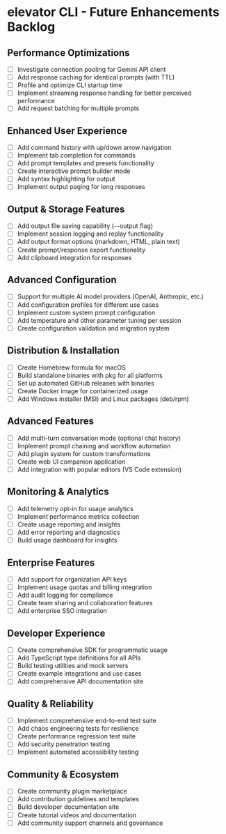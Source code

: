 # elevator CLI - Future Enhancements Backlog

## Performance Optimizations

- [ ] Investigate connection pooling for Gemini API client
- [ ] Add response caching for identical prompts (with TTL)
- [ ] Profile and optimize CLI startup time
- [ ] Implement streaming response handling for better perceived performance
- [ ] Add request batching for multiple prompts

## Enhanced User Experience

- [ ] Add command history with up/down arrow navigation
- [ ] Implement tab completion for commands
- [ ] Add prompt templates and presets functionality
- [ ] Create interactive prompt builder mode
- [ ] Add syntax highlighting for output
- [ ] Implement output paging for long responses

## Output & Storage Features

- [ ] Add output file saving capability (--output flag)
- [ ] Implement session logging and replay functionality
- [ ] Add output format options (markdown, HTML, plain text)
- [ ] Create prompt/response export functionality
- [ ] Add clipboard integration for responses

## Advanced Configuration

- [ ] Support for multiple AI model providers (OpenAI, Anthropic, etc.)
- [ ] Add configuration profiles for different use cases
- [ ] Implement custom system prompt configuration
- [ ] Add temperature and other parameter tuning per session
- [ ] Create configuration validation and migration system

## Distribution & Installation

- [ ] Create Homebrew formula for macOS
- [ ] Build standalone binaries with pkg for all platforms
- [ ] Set up automated GitHub releases with binaries
- [ ] Create Docker image for containerized usage
- [ ] Add Windows installer (MSI) and Linux packages (deb/rpm)

## Advanced Features

- [ ] Add multi-turn conversation mode (optional chat history)
- [ ] Implement prompt chaining and workflow automation
- [ ] Add plugin system for custom transformations
- [ ] Create web UI companion application
- [ ] Add integration with popular editors (VS Code extension)

## Monitoring & Analytics

- [ ] Add telemetry opt-in for usage analytics
- [ ] Implement performance metrics collection
- [ ] Create usage reporting and insights
- [ ] Add error reporting and diagnostics
- [ ] Build usage dashboard for insights

## Enterprise Features

- [ ] Add support for organization API keys
- [ ] Implement usage quotas and billing integration
- [ ] Add audit logging for compliance
- [ ] Create team sharing and collaboration features
- [ ] Add enterprise SSO integration

## Developer Experience

- [ ] Create comprehensive SDK for programmatic usage
- [ ] Add TypeScript type definitions for all APIs
- [ ] Build testing utilities and mock servers
- [ ] Create example integrations and use cases
- [ ] Add comprehensive API documentation site

## Quality & Reliability

- [ ] Implement comprehensive end-to-end test suite
- [ ] Add chaos engineering tests for resilience
- [ ] Create performance regression test suite
- [ ] Add security penetration testing
- [ ] Implement automated accessibility testing

## Community & Ecosystem

- [ ] Create community plugin marketplace
- [ ] Add contribution guidelines and templates
- [ ] Build developer documentation site
- [ ] Create tutorial videos and documentation
- [ ] Add community support channels and governance
